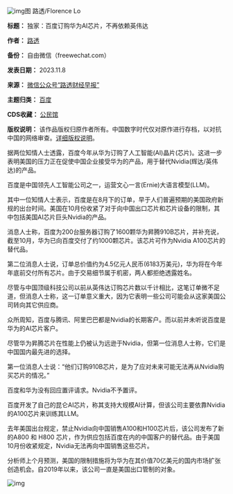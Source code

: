![img](https://chinadigitaltimes.net/chinese/files/2023/11/post-702060-654e8da558885.)图 路透/Florence Lo


**标题：** 独家：百度订购华为AI芯片，不再依赖英伟达  

**作者：** [路透](https://chinadigitaltimes.net/space/路透社)  

**备份：** 自由微信（freewechat.com）  

**发表日期：** 2023.11.8  

**来源：** [微信公众号“路透财经早报”](https://freewechat.com/a/MzU4OTg2NTY0OA==/2247506582/2)  

**主题归类：** [百度](https://chinadigitaltimes.net/space/百度)  

**CDS收藏：** [公民馆](https://chinadigitaltimes.net/space/%E5%85%AC%E6%B0%91%E9%A6%86)  

**版权说明：** 该作品版权归原作者所有。中国数字时代仅对原作进行存档，以对抗中国的网络审查。[详细版权说明](https://chinadigitaltimes.net/chinese/copyright)。


据两位知情人士透露，百度今年从华为订购了人工智能(AI)晶片(芯片)。这进一步表明美国的压力正在促使中国企业接受华为的产品，用于替代Nvidia(辉达/英伟达)的产品。


百度是中国领先人工智能公司之一，运营文心一言(Ernie)大语言模型(LLM)。


其中一位知情人士表示，百度是在8月下的订单，早于人们普遍预期的美国政府新规的出台时间。美国在10月份收紧了对于向中国出口芯片和芯片设备的限制，其中包括美国AI芯片巨头Nvidia的产品。


消息人士称，百度为200台服务器订购了1600颗华为昇腾910B芯片，并补充说，截至10月，华为已向百度交付了约1000颗芯片。该芯片可作为Nvidia A100芯片的替代品。


第二位消息人士说，订单总价值约为4.5亿元人民币(6183万美元)，华为将在今年年底前交付所有芯片。由于交易细节属于机密，两人都拒绝透露姓名。


尽管与中国顶级科技公司以前从英伟达订购芯片数以千计相比，这笔订单微不足道，但消息人士称，这一订单意义重大，因为它表明一些公司可能会从这家美国公司转向其它供应商。


众所周知，百度与腾讯、阿里巴巴都是Nvidia的长期客户。而以前并未听说百度是华为的AI芯片客户。


尽管华为昇腾芯片在性能上仍被认为远逊于Nvidia，但第一位消息人士称，它们是中国国内最先进的选择。


第一位消息人士说：“他们订购910B芯片，是为了应对未来可能无法再从Nvidia购买芯片的情况。”


百度和华为没有回应置评请求。Nvidia不予置评。


百度开发了自己的昆仑AI芯片，称其支持大规模AI计算，但该公司主要依靠Nvidia的A100芯片来训练其LLM。


去年美国出台规定，禁止Nvidia向中国销售A100和H100芯片后，该公司发布了新的A800 和 H800 芯片，作为供应包括百度在内的中国客户的替代品。由于美国10月份收紧规定，Nvidia无法再向中国销售这些芯片。


分析师上个月预测，美国的限制措施将为华为在其价值70亿美元的国内市场扩张创造机会。自2019年以来，该公司一直是美国出口管制的对象。


![img](https://chinadigitaltimes.net/chinese/files/2023/11/post-702060-654e8da6da1ff.)



